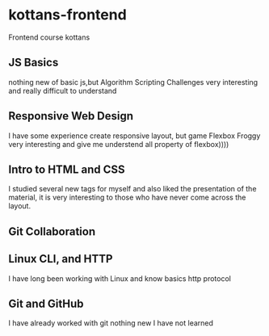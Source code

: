 # kottans-frontend
Frontend course kottans
## JS Basics
nothing new of basic js,but Algorithm Scripting Challenges very interesting and  really difficult to understand
## Responsive Web Design
I  have some experience create responsive layout, but game Flexbox Froggy very interesting and give me understend all property of flexbox))))  
## Intro to HTML and CSS
I studied several new tags for myself and also liked the presentation of the material, it is very interesting to those who have never come across the layout.
## Git Collaboration

## Linux CLI, and HTTP
I have long been working with Linux and know  basics http protocol  
## Git and GitHub
I have already worked with git nothing new I have not learned
